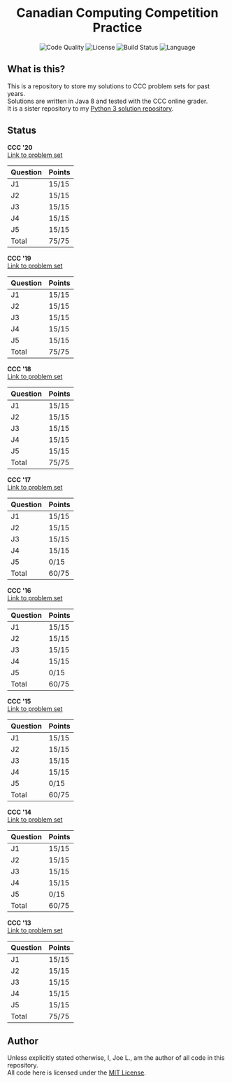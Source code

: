 <div align='center'>
	<h1 align='center'>Canadian Computing Competition Practice</h1>
	<img
	    src="https://img.shields.io/lgtm/grade/java/github/jo3-l/ccc-java?style=for-the-badge"
	    alt="Code Quality"
	/>
	<img
	    src="https://img.shields.io/github/license/jo3-l/ccc-java?style=for-the-badge"
	    alt="License"
	/>
	<img
	    src="https://img.shields.io/github/workflow/status/jo3-l/ccc-java/Continuous%20Integration.svg?style=for-the-badge"
	    alt="Build Status"
	/>
	<img
		src='https://img.shields.io/github/languages/top/jo3-l/ccc-java.svg?style=for-the-badge'
		alt='Language'
	/>
</div>

## What is this?

This is a repository to store my solutions to CCC problem sets for past years.<br>
Solutions are written in Java 8 and tested with the CCC online grader.<br>
It is a sister repository to my [Python 3 solution repository](https://github.com/jo3-l/ccc).

## Status
**CCC '20**<br>
[Link to problem set](https://cemc.math.uwaterloo.ca/contests/computing/2020/ccc/juniorEF.pdf)

| Question | Points    |
|----------|-----------| 
| J1       | 15/15     | 
| J2       | 15/15     | 
| J3       | 15/15     | 
| J4       | 15/15     | 
| J5       | 15/15     | 
| Total    | 75/75     | 

**CCC '19**<br>
[Link to problem set](https://cemc.math.uwaterloo.ca/contests/computing/2019/stage%201/juniorEF.pdf)

| Question | Points    |
|----------|-----------| 
| J1       | 15/15     | 
| J2       | 15/15     | 
| J3       | 15/15     | 
| J4       | 15/15     | 
| J5       | 15/15      | 
| Total    | 75/75     | 

**CCC '18**<br>
[Link to problem set](https://www.cemc.uwaterloo.ca/contests/computing/2018/stage%201/juniorEF.pdf)

| Question | Points    |
|----------|-----------| 
| J1       | 15/15     | 
| J2       | 15/15     | 
| J3       | 15/15     | 
| J4       | 15/15     | 
| J5       | 15/15     | 
| Total    | 75/75     | 

**CCC '17**<br>
[Link to problem set](https://www.cemc.uwaterloo.ca/contests/computing/2017/stage%201/juniorEF.pdf)

| Question | Points    |
|----------|-----------| 
| J1       | 15/15     | 
| J2       | 15/15     | 
| J3       | 15/15     | 
| J4       | 15/15     | 
| J5       | 0/15      | 
| Total    | 60/75     | 

**CCC '16**<br>
[Link to problem set](https://www.cemc.uwaterloo.ca/contests/computing/2016/stage%201/juniorEn.pdf)

| Question | Points    |
|----------|-----------| 
| J1       | 15/15     | 
| J2       | 15/15     | 
| J3       | 15/15     | 
| J4       | 15/15     | 
| J5       | 0/15      | 
| Total    | 60/75     | 

**CCC '15**<br>
[Link to problem set](https://www.cemc.uwaterloo.ca/contests/computing/2015/stage%201/juniorEn.pdf)

| Question | Points    |
|----------|-----------| 
| J1       | 15/15     | 
| J2       | 15/15     | 
| J3       | 15/15     | 
| J4       | 15/15     | 
| J5       | 0/15      | 
| Total    | 60/75     | 

**CCC '14**<br>
[Link to problem set](https://www.cemc.uwaterloo.ca/contests/computing/2014/stage%201/juniorEn.pdf)

| Question | Points    |
|----------|-----------| 
| J1       | 15/15     | 
| J2       | 15/15     | 
| J3       | 15/15     | 
| J4       | 15/15     | 
| J5       | 0/15      | 
| Total    | 60/75     | 

**CCC '13**<br>
[Link to problem set](https://www.cemc.uwaterloo.ca/contests/computing/2013/stage1/juniorEn.pdf)

| Question | Points    |
|----------|-----------| 
| J1       | 15/15     | 
| J2       | 15/15     | 
| J3       | 15/15     | 
| J4       | 15/15     | 
| J5       | 15/15      | 
| Total    | 75/75     | 

## Author

Unless explicitly stated otherwise, I, Joe L., am the author of all code in this repository.<br>
All code here is licensed under the [MIT License](./LICENSE.md).